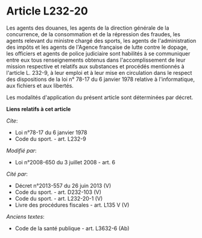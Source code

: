 # Article L232-20

Les agents des douanes, les agents de la direction générale de la concurrence, de la consommation et de la répression des
fraudes, les agents relevant du ministre chargé des sports, les agents de l'administration des impôts et les agents de
l'Agence française de lutte contre le dopage, les officiers et agents de police judiciaire sont habilités à se communiquer
entre eux tous renseignements obtenus dans l'accomplissement de leur mission respective et relatifs aux substances et
procédés mentionnés à l'article L. 232-9, à leur emploi et à leur mise en circulation dans le respect des dispositions de la
loi n° 78-17 du 6 janvier 1978 relative à l'informatique, aux fichiers et aux libertés. 

Les modalités d'application du présent article sont déterminées par décret.

**Liens relatifs à cet article**

_Cite_:

  - Loi n°78-17 du 6 janvier 1978
  - Code du sport. - art. L232-9

_Modifié par_:

  - Loi n°2008-650 du 3 juillet 2008 - art. 6

_Cité par_:

  - Décret n°2013-557 du 26 juin 2013 (V)
  - Code du sport. - art. D232-103 (V)
  - Code du sport. - art. L232-20-1 (V)
  - Livre des procédures fiscales - art. L135 V (V)

_Anciens textes_:

  - Code de la santé publique - art. L3632-6 (Ab)

